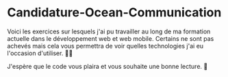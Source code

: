 # Candidature-Ocean-Communication
Voici les exercices sur lesquels j'ai pu travailler au long de ma formation actuelle dans le développement web et web mobile.
Certains ne sont pas achevés mais cela vous permettra de voir quelles technologies j'ai eu l'occasion d'utiliser. 👩‍💻

J'espère que le code vous plaira et vous souhaite une bonne lecture. 🙂
 


